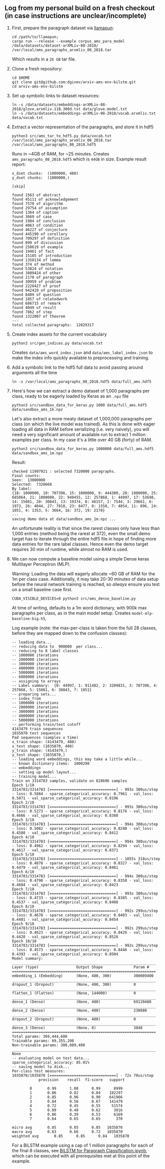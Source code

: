 ## Log from my personal build on a fresh checkout (in case instructions are unclear/incomplete)

1. First, prepare the paragraph dataset via [llamapun](https://github.com/KWARC/llamapun):
    ```
    cd /path/to/llamapun;
    cargo run --release --example corpus_ams_para_model /data/datasets/dataset-arXMLiv-08-2018/ /var/local/ams_paragraphs_arxmliv_08_2018.tar
    ```

    Which results in a `26 GB` tar file.

2. Clone a fresh repository:
    ```
    cd $HOME
    git clone git@github.com:dginev/arxiv-ams-env-bilstm.git
    cd arxiv-ams-env-bilstm
    ```

3. Set up symbolic links to dataset resources:
    ```
    ln -s /data/datasets/embeddings-arXMLiv-08-2018/glove.arxmliv.11B.300d.txt data/glove.model.txt
    ln -s /data/datasets/embeddings-arXMLiv-08-2018/vocab.arxmliv.txt data/vocab.txt
    ```

4. Extract a vector representation of the paragraphs, and store it in hdf5
    ```
    python3 src/ams_tar_to_hdf5.py data/vocab.txt /var/local/ams_paragraphs_arxmliv_08_2018.tar /var/local/ams_paragraphs_08_2018.hdf5
    ```

      Runs in ~4GB of RAM, for ~25 minutes. Creates `ams_paragraphs_08_2018.hdf5` which is `44GB` in size.
      Example result report:

    ```
    x_dset chunks:  (1000000, 480)
    y_dset chunks:  (1000000,)

    [skip]

    found 1563 of abstract
    found 45111 of acknowledgement
    found 7570 of algorithm
    found 29754 of assumption
    found 1364 of caption
    found 3669 of case
    found 1984 of conclusion
    found 4063 of condition
    found 46227 of conjecture
    found 445190 of corollary
    found 709297 of definition
    found 899 of discussion
    found 258619 of example
    found 19461 of fact
    found 15105 of introduction
    found 1350134 of lemma
    found 374 of method
    found 53824 of notation
    found 3809424 of other
    found 2170 of paragraph
    found 30959 of problem
    found 2220427 of proof
    found 942429 of proposition
    found 8489 of question
    found 1857 of relatedwork
    found 686715 of remark
    found 4049 of result
    found 7862 of step
    found 1322007 of theorem
    ---
    total collected paragraphs:  12029317
    ```

5. Create index assets for the current vocabulary
    ```
    python3 src/gen_indices.py data/vocab.txt
    ```

    Creates `data/ams_word_index.json` and `data/ams_label_index.json` to make the index info quickly available to preprocessing and training.

6. Add a symbolic link to the hdf5 full data to avoid passing around arguments all the time
    ```
    ln -s /var/local/ams_paragraphs_08_2018.hdf5 data/full_ams.hdf5
    ```

7.  Here's how we can extract a demo dataset of 1,000 paragraphs per class, ready to be eagerly loaded by Keras as an `.npz` file
    ```
    python3 src/sandbox_data_for_keras.py 1000 data/full_ams.hdf5 data/sandbox_ams_1k.npz
    ```

    Let's also extract a more meaty dataset of 1,000,000 paragraphs per class (on which the live model was trained).
    As this is done with eager loading all data in RAM before serializing (i.e. very naively), you will need a very significant amount of available run
    to extract 1 million examples per class. In my case it's a little over 40 GB (forty) of RAM.

    ```
    python3 src/sandbox_data_for_keras.py 1000000 data/full_ams.hdf5 data/sandbox_ams_1m.npz
    ```

    Result:
    ```
    checked 11997921 : selected 7320000 paragraphs.
    Final counts:
    Seen:  13000000
    Selected:  7320668
    By label:
    {18: 1000000, 10: 707396, 15: 1000000, 9: 444300, 28: 1000000, 25: 685064, 21: 1000000, 22: 940455, 12: 257868, 1: 44997, 17: 53698, 14: 15081, 20: 30843, 13: 19374, 8: 46157, 2: 7544, 3: 29661, 6: 1973, 26: 4044, 27: 7818, 23: 8477, 0: 1558, 7: 4054, 11: 896, 24: 1851, 4: 1353, 5: 3664, 16: 372, 19: 2170}
    ---
    saving demo data at data/sandbox_ams_1m.npz ...
    ```

    An unfortunate reality is that since the rarest classes only have less than 1,000 entries (method being the  rarest at 372), even the small demo target has to iterate through the entire hdf5 file in hope of finding more data entries for the rare label classes. Hence even the demo target requires 30 min of runtime, while almost no RAM is used.

8. We can now compute a baseline model using a simple Dense keras Multilayer Perceptron (MLP).

    Warning: Loading the data will eagerly allocate ~60 GB of RAM for the 1m per class case. Additionally, it may take 20-30 minutes of
    data setup before the neural network training is reached, so *always* ensure you test on a small baseline case first.

    ```
    CUDA_VISIBLE_DEVICES=0 python3 src/ams_dense_baseline.py
    ```

    At time of writing, defaults to a 1m word dictionary, with 900k max paragraphs per class, as in the main model setup.
    Creates `model-mlp-baseline-big.h5`,

    Log example (note: the max-per-class is taken from the full 28 classes, before they are mapped down to the confusion classes):
    ```
    -- loading data...
    -- reducing data to  900000  per class...
    -- reducing to 8 label classes
    -- 1000000 iterations
    -- 2000000 iterations
    -- 3000000 iterations
    -- 4000000 iterations
    -- 5000000 iterations
    -- 6000000 iterations
    -- assigning to arrays
    -- Label summary:  {0: 44997, 1: 911482, 2: 3209831, 3: 707396, 4: 257868, 5: 15081, 6: 30843, 7: 1851}
    -- preparing sets...
    -- index_from
    -- 1000000 iterations
    -- 2000000 iterations
    -- 3000000 iterations
    -- 4000000 iterations
    -- 5000000 iterations
    -- performing train/test cutoff
    4143479 train sequences
    1035870 test sequences
    Pad sequences (samples x time)
    x_train shape: (4143479, 480)
    x_test shape: (1035870, 480)
    y_train shape: (4143479,)
    y_test shape: (1035870,)
    -- loading word embeddings, this may take a little while...
    -- known dictionary items:  1000298
    -- embeddings
    -- setting up model layout...
    -- training model...
    Train on 3314783 samples, validate on 828696 samples
    Epoch 1/10
    3314783/3314783 [==============================] - 993s 300us/step - loss: 0.5884 - sparse_categorical_accuracy: 0.7961 - val_loss: 0.5071 - val_sparse_categorical_accuracy: 0.8196
    Epoch 2/10
    3314783/3314783 [==============================] - 993s 300us/step - loss: 0.5273 - sparse_categorical_accuracy: 0.8176 - val_loss: 0.4666 - val_sparse_categorical_accuracy: 0.8388
    Epoch 3/10
    3314783/3314783 [==============================] - 994s 300us/step - loss: 0.5082 - sparse_categorical_accuracy: 0.8248 - val_loss: 0.4580 - val_sparse_categorical_accuracy: 0.8412
    Epoch 4/10
    3314783/3314783 [==============================] - 994s 300us/step - loss: 0.4962 - sparse_categorical_accuracy: 0.8294 - val_loss: 0.4617 - val_sparse_categorical_accuracy: 0.8371
    Epoch 5/10
    3314783/3314783 [==============================] - 1055s 318us/step - loss: 0.4878 - sparse_categorical_accuracy: 0.8327 - val_loss: 0.4479 - val_sparse_categorical_accuracy: 0.8461
    Epoch 6/10
    3314783/3314783 [==============================] - 994s 300us/step - loss: 0.4798 - sparse_categorical_accuracy: 0.8358 - val_loss: 0.4604 - val_sparse_categorical_accuracy: 0.8423
    Epoch 7/10
    3314783/3314783 [==============================] - 993s 300us/step - loss: 0.4733 - sparse_categorical_accuracy: 0.8385 - val_loss: 0.4537 - val_sparse_categorical_accuracy: 0.8408
    Epoch 8/10
    3314783/3314783 [==============================] - 992s 299us/step - loss: 0.4678 - sparse_categorical_accuracy: 0.8403 - val_loss: 0.4481 - val_sparse_categorical_accuracy: 0.8454
    Epoch 9/10
    3314783/3314783 [==============================] - 992s 299us/step - loss: 0.4623 - sparse_categorical_accuracy: 0.8426 - val_loss: 0.4428 - val_sparse_categorical_accuracy: 0.8520
    Epoch 10/10
    3314783/3314783 [==============================] - 992s 299us/step - loss: 0.4573 - sparse_categorical_accuracy: 0.8446 - val_loss: 0.4393 - val_sparse_categorical_accuracy: 0.8504
    Model summary:
    _________________________________________________________________
    Layer (type)                 Output Shape              Param #
    =================================================================
    embedding_1 (Embedding)      (None, 480, 300)          300089400
    _________________________________________________________________
    dropout_1 (Dropout)          (None, 480, 300)          0
    _________________________________________________________________
    flatten_1 (Flatten)          (None, 144000)            0
    _________________________________________________________________
    dense_1 (Dense)              (None, 480)               69120480
    _________________________________________________________________
    dense_2 (Dense)              (None, 480)               230880
    _________________________________________________________________
    dropout_2 (Dropout)          (None, 480)               0
    _________________________________________________________________
    dense_3 (Dense)              (None, 8)                 3848
    =================================================================
    Total params: 369,444,608
    Trainable params: 69,355,208
    Non-trainable params: 300,089,400
    _________________________________________________________________
    None
    -- evaluating model on test data...
    sparse_categorical_accuracy: 85.01%
    -- saving model to disk...
    Per-class test measures:
    1035870/1035870 [==============================] - 72s 70us/step
                precision    recall  f1-score   support

            0       0.99      1.00      0.99      8999
            1       0.86      0.82      0.84    182297
            2       0.85      0.96      0.90    641966
            3       0.84      0.56      0.67    141479
            4       0.72      0.45      0.55     51574
            5       0.89      0.48      0.62      3016
            6       0.86      0.39      0.53      6169
            7       0.64      0.65      0.65       370

    micro avg       0.85      0.85      0.85   1035870
    macro avg       0.83      0.66      0.72   1035870
    weighted avg       0.85      0.85      0.84   1035870
    ```

    For a BiLSTM example using a cap of 1 million paragraphs for each of the final 8 classes, see [BiLSTM for Paragraph Classification.ipynb](https://github.com/dginev/arxiv-ams-paragraph-classification/blob/master/BiLSTM%20for%20Paragraph%20Classification.ipynb), which can be executed with all prerequisites met at this point of the example.
